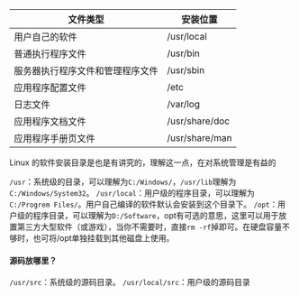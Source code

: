 | 文件类型                         | 安装位置       |
| -------------------------------- | -------------- |
| 用户自己的软件                   | /usr/local     |
| 普通执行程序文件                 | /usr/bin       |
| 服务器执行程序文件和管理程序文件 | /usr/sbin      |
| 应用程序配置文件                 | /etc           |
| 日志文件                         | /var/log       |
| 应用程序文档文件                 | /usr/share/doc |
| 应用程序手册页文件               | /usr/share/man |

Linux 的软件安装目录是也是有讲究的，理解这一点，在对系统管理是有益的

`/usr`：系统级的目录，可以理解为`C:/Windows/`，`/usr/lib`理解为`C:/Windows/System32`。
`/usr/local`：用户级的程序目录，可以理解为`C:/Progrem Files/`。用户自己编译的软件默认会安装到这个目录下。
`/opt`：用户级的程序目录，可以理解为`D:/Software`，opt有可选的意思，这里可以用于放置第三方大型软件（或游戏），当你不需要时，直接`rm -rf`掉即可。在硬盘容量不够时，也可将/opt单独挂载到其他磁盘上使用。

#### 源码放哪里？

`/usr/src`：系统级的源码目录。
`/usr/local/src`：用户级的源码目录